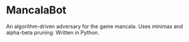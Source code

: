 # MancalaBot
An algorithm-driven adversary for the game mancala. Uses minimax and alpha-beta pruning. Written in Python.
